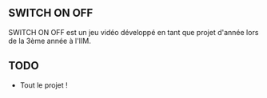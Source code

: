 ## SWITCH ON OFF

SWITCH ON OFF est un jeu vidéo développé en tant que projet d'année lors de la 3ème année à l'IIM.

## TODO

* Tout le projet !